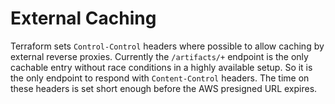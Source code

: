 # External Caching

Terraform sets `Control-Control` headers where possible to allow caching by external reverse proxies.
Currently the `/artifacts/+` endpoint is the only cachable entry without race conditions in a highly available setup.
So it is the only endpoint to respond with `Content-Control` headers. The time on these headers is set short enough before the AWS presigned URL expires.
